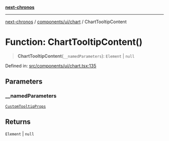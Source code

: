 [**next-chronos**](../../../../README.md)

***

[next-chronos](../../../../README.md) / [components/ui/chart](../README.md) / ChartTooltipContent

# Function: ChartTooltipContent()

> **ChartTooltipContent**(`__namedParameters`): `Element` \| `null`

Defined in: [src/components/ui/chart.tsx:135](https://github.com/Bababum95/next-chronos/blob/41860730c8dd12c16699269e1eee86402c8d1a9f/src/components/ui/chart.tsx#L135)

## Parameters

### \_\_namedParameters

[`CustomTooltipProps`](../type-aliases/CustomTooltipProps.md)

## Returns

`Element` \| `null`
